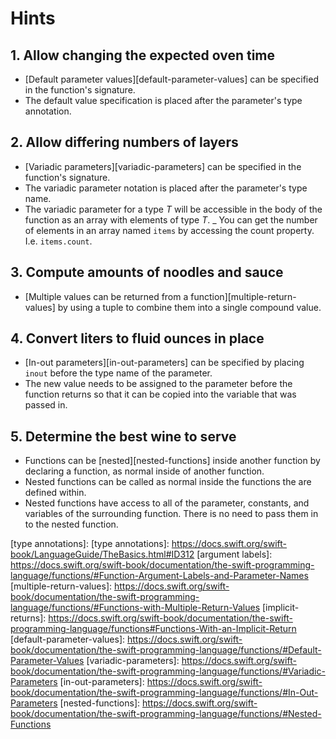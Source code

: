 # Hints

## 1. Allow changing the expected oven time

- [Default parameter values][default-parameter-values] can be specified in the function's signature.
- The default value specification is placed after the parameter's type annotation.

## 2. Allow differing numbers of layers

- [Variadic parameters][variadic-parameters] can be specified in the function's signature.
- The variadic parameter notation is placed after the parameter's type name.
- The variadic parameter for a type _T_ will be accessible in the body of the function as an array with elements of type _T_.
  \_ You can get the number of elements in an array named `items` by accessing the count property. I.e. `items.count`.

## 3. Compute amounts of noodles and sauce

- [Multiple values can be returned from a function][multiple-return-values] by using a tuple to combine them into a single compound value.

## 4. Convert liters to fluid ounces in place

- [In-out parameters][in-out-parameters] can be specified by placing `inout` before the type name of the parameter.
- The new value needs to be assigned to the parameter before the function returns so that it can be copied into the variable that was passed in.

## 5. Determine the best wine to serve

- Functions can be [nested][nested-functions] inside another function by declaring a function, as normal inside of another function.
- Nested functions can be called as normal inside the functions the are defined within.
- Nested functions have access to all of the parameter, constants, and variables of the surrounding function. There is no need to pass them in to the nested function.

[functions]: https://docs.swift.org/swift-book/documentation/the-swift-programming-language/functions/
[type annotations]: [type annotations]: https://docs.swift.org/swift-book/LanguageGuide/TheBasics.html#ID312
[argument labels]: https://docs.swift.org/swift-book/documentation/the-swift-programming-language/functions/#Function-Argument-Labels-and-Parameter-Names
[multiple-return-values]: https://docs.swift.org/swift-book/documentation/the-swift-programming-language/functions/#Functions-with-Multiple-Return-Values
[implicit-returns]: https://docs.swift.org/swift-book/documentation/the-swift-programming-language/functions#Functions-With-an-Implicit-Return
[default-parameter-values]: https://docs.swift.org/swift-book/documentation/the-swift-programming-language/functions/#Default-Parameter-Values
[variadic-parameters]: https://docs.swift.org/swift-book/documentation/the-swift-programming-language/functions/#Variadic-Parameters
[in-out-parameters]: https://docs.swift.org/swift-book/documentation/the-swift-programming-language/functions/#In-Out-Parameters
[nested-functions]: https://docs.swift.org/swift-book/documentation/the-swift-programming-language/functions/#Nested-Functions
